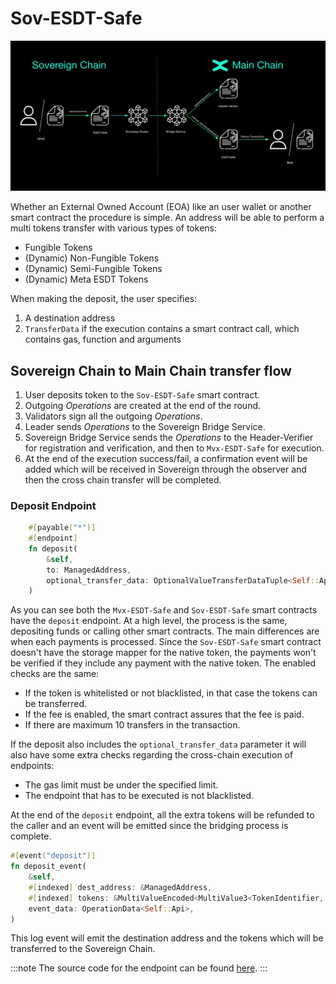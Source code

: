 # Sov-ESDT-Safe
![From Sovereign](../../static/sovereign/from-sovereign.png)

Whether an External Owned Account (EOA) like an user wallet or another smart contract the procedure is simple. An address will be able to perform a multi tokens transfer with various types of tokens:
- Fungible Tokens
- (Dynamic) Non-Fungible Tokens
- (Dynamic) Semi-Fungible Tokens
- (Dynamic) Meta ESDT Tokens

When making the deposit, the user specifies:
1. A destination address 
2. `TransferData` if the execution contains a smart contract call, which contains gas, function and arguments

## Sovereign Chain to Main Chain transfer flow
1. User deposits token to the `Sov-ESDT-Safe` smart contract.
2. Outgoing *Operations* are created at the end of the round.
3. Validators sign all the outgoing *Operations*.
4. Leader sends *Operations* to the Sovereign Bridge Service.
5. Sovereign Bridge Service sends the *Operations* to the Header-Verifier for registration and verification, and then to `Mvx-ESDT-Safe` for execution.
6. At the end of the execution success/fail, a confirmation event will be added which will be received in Sovereign through the observer and then the cross chain transfer will be completed.

### Deposit Endpoint
```rust
    #[payable("*")]
    #[endpoint]
    fn deposit(
        &self,
        to: ManagedAddress,
        optional_transfer_data: OptionalValueTransferDataTuple<Self::Api>,
    )
```
As you can see both the `Mvx-ESDT-Safe` and `Sov-ESDT-Safe` smart contracts have the `deposit` endpoint. At a high level, the process is the same, depositing funds or calling other smart contracts. The main differences are when each payments is processed. Since the `Sov-ESDT-Safe` smart contract doesn't have the storage mapper for the native token, the payments won't be verified if they include any payment with the native token. The enabled checks are the same:

- If the token is whitelisted or not blacklisted, in that case the tokens can be transferred.
- If the fee is enabled, the smart contract assures that the fee is paid.
- If there are maximum 10 transfers in the transaction.

If the deposit also includes the `optional_transfer_data` parameter it will also have some extra checks regarding the cross-chain execution of endpoints:

- The gas limit must be under the specified limit.
- The endpoint that has to be executed is not blacklisted.


At the end of the `deposit` endpoint, all the extra tokens will be refunded to the caller and an event will be emitted since the bridging process is complete.


```rust
#[event("deposit")]
fn deposit_event(
    &self,
    #[indexed] dest_address: &ManagedAddress,
    #[indexed] tokens: &MultiValueEncoded<MultiValue3<TokenIdentifier, u64, EsdtTokenData>>,
    event_data: OperationData<Self::Api>,
)
```

This log event will emit the destination address and the tokens which will be transferred to the Sovereign Chain.

:::note
The source code for the endpoint can be found [here](https://github.com/multiversx/mx-sovereign-sc/blob/main/sov-esdt-safe/src/deposit.rs).
:::
